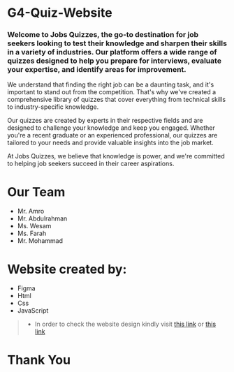 # G4-Quiz-Website
 
### Welcome to Jobs Quizzes, the go-to destination for job seekers looking to test their knowledge and sharpen their skills in a variety of industries. Our platform offers a wide range of quizzes designed to help you prepare for interviews, evaluate your expertise, and identify areas for improvement.

We understand that finding the right job can be a daunting task, and it's important to stand out from the competition. That's why we've created a comprehensive library of quizzes that cover everything from technical skills to industry-specific knowledge.

Our quizzes are created by experts in their respective fields and are designed to challenge your knowledge and keep you engaged. Whether you're a recent graduate or an experienced professional, our quizzes are tailored to your needs and provide valuable insights into the job market.

At Jobs Quizzes, we believe that knowledge is power, and we're committed to helping job seekers succeed in their career aspirations.

# Our Team

+ Mr. Amro
+ Mr. Abdulrahman
+ Ms. Wesam
+ Ms. Farah
+ Mr. Mohammad

# Website created by:

+ Figma
+ Html
+ Css
+ JavaScript

>* In order to check the website design kindly visit [this link](https://www.figma.com/file/PK9tOtqsghSAykNPmkqY4e/Quiz-Website?node-id=0-1&t=Ekg00MLJrODRRYdG-0) or [this link](https://github.com/Group-4-Quiz-Website/G4-Quiz-Website.git)

# Thank You